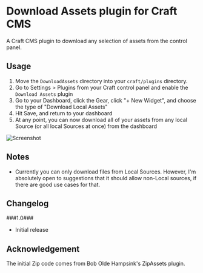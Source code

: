 # Download Assets plugin for Craft CMS

A Craft CMS plugin to download any selection of assets from the control panel.

## Usage
1. Move the `DownloadAssets` directory into your `craft/plugins` directory.
2. Go to Settings &gt; Plugins from your Craft control panel and enable the `Download Assets` plugin
3. Go to your Dashboard, click the Gear, click "+ New Widget", and choose the type of "Download Local Assets"
4. Hit Save, and return to your dashboard
5. At any point, you can now download all of your assets from any local Source (or all local Sources at once) from the dashboard

![Screenshot](https://raw.githubusercontent.com/mattstauffer/craftcms-downloadAssets/master/downloadassets-in-action.png)

## Notes
- Currently you can only download files from Local Sources. However, I'm absolutely open to suggestions that it should allow non-Local sources, if there are good use cases for that.

## Changelog
###1.0###
 - Initial release

## Acknowledgement
The initial Zip code comes from Bob Olde Hampsink's ZipAssets plugin.
